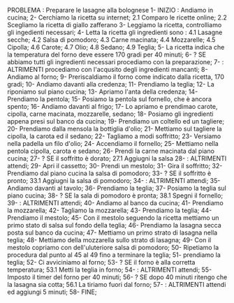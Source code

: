 PROBLEMA : Preparare le lasagne alla bolognese
1- INIZIO : Andiamo in cucina;
2- Cerchiamo la ricetta su internet;
    2.1 Comparo le ricette online;
    2.2 Scegliamo la ricetta di giallo zafferano
3- Leggiamo la ricetta, controlliamo gli ingedienti necessari;
4- Letta la ricetta gli ingredienti sono :
    4.1 Lasagne secche;
    4.2 Salsa di pomodoro;
    4.3 Carne macinata;
    4.4 Mozzarelle;
    4.5 Cipolla;
    4.6 Carote;
    4.7 Olio;
    4.8 Sedano;
    4.9 Teglia;
5- La ricetta indica che la temperatura del forno deve essere 170 gradi per 40 minuti;
6- ? SE abbiamo tutti gli ingredienti necessari procediamo con la preparazione;
7- : ALTRIMENTI procediamo con l'acqusito degli ingredienti mancanti;
8-  Andiamo al forno;
9- Preriscaldiamo il forno come indicato dalla ricetta, 170 gradi;
10- Andiamo davanti alla credenza;
11- Prendiamo la teglia;
12- La riponiamo sul piano cucina;
13- Apriamo l'anta della credenza;
14- Prendiamo la pentola;
15- Posiamo la pentola sul fornello, che è ancora spento;
16- Andiamo davanti al frigo;
17- Lo apriamo e prendimao carote, cipolla, carne macinata, mozzarelle, sedano;
18- Posiamo gli ingredienti appena presi sul banco da cucina;
19- Prendiamo un coltello ed un tagliere;
20- Prendiamo dalla mensola la bottiglia d'olio;
21- Mettiamo sul tagliere la cipolla, la carota ed il sedano;
22- Tagliamo a modi soffritto;
23- Versiamo nella padella un filo d'olio;
24- Accendiamo il fornello;
25- Mettiamo nella pentola cipolla, carota e sedano;
26- Prendi la carne macinata dal piano cucina;
27- ? SE il soffritto è dorato;
    27.1 Aggiugni la salsa
28- : ALTRIMENTI attendi;
29- Apri il cassetto;
30- Prendi un mestolo;
31- Gira il soffritto;
32- Prendiamo dal piano cucina la salsa di pomodoro;
33- ? SE il soffritto è pronto;
    33.1 Aggiugni la salsa di pomodoro;
34- : ALTRIMENTI attendi;
35- Andiamo davanti al tavolo;
36- Prendiamo la teglia;
37- Posiamo la teglia sul piano cucina;
38- ? SE la sala di pomodoro è pronta;
    38.1 Spegni il fornello;
39- : ALTRIMENTI attendi;
40- Andiamo al banco da cucina;
41- Prendiamo la mozzarella;
42- Tagliamo la mozzarella;
43- Prendiamo la teglia;
44- Prendiamo il mestolo;
45- Con il mestolo seguendo la ricetta mettiamo un primo stato di salsa sul fondo della teglia;
46- Prendiamo la lasagna secca posta sul banco da cucina;
47- Mettiamo un primo strato di lasagna nella teglia;
48- Mettiamo della mozzarella sullo strato di lasagna;
49- Con il mestolo copriamo con dell'uluteriore salsa di pomodoro;
50- Ripetiamo la procedura dal punto al 45 al 49 fino a terminare la teglia;
51- prendiamo la teglia;
52- Ci avviciniamo al forno;
53- ? SE il forno è alla corretta temperatura;
    53.1 Metti la teglia in forno;
54- : ALTRIMENTI attendi;
55- Imposto il timer del forno per 40 minuti;
56- ? SE dopo 40 minuti ritengo che la lasagna sia cotta;
    56.1 La tiriamo fuori dal forno;
57- : ALTRIMENTI attendi ed aggiungi 5 minuti;
58- FINE;











